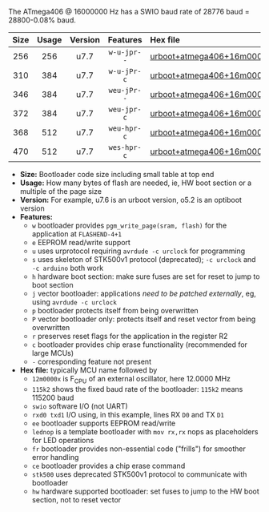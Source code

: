 The ATmega406 @ 16000000 Hz has a SWIO baud rate of 28776 baud = 28800-0.08% baud.

|Size|Usage|Version|Features|Hex file|
|:-:|:-:|:-:|:-:|:--|
|256|256|u7.7|`w-u-jpr--`|[urboot+atmega406+16m0000x+++28k8_swio_rxb0_txb1.hex](https://raw.githubusercontent.com/stefanrueger/urboot.hex/main/mcus/atmega406/external_oscillator/fcpu+16m0000_Hz/br+++28k8_bps/urboot+atmega406+16m0000x+++28k8_swio_rxb0_txb1.hex)|
|310|384|u7.7|`w-u-jPr-c`|[urboot+atmega406+16m0000x+++28k8_swio_rxb0_txb1_lednop_fr_ce.hex](https://raw.githubusercontent.com/stefanrueger/urboot.hex/main/mcus/atmega406/external_oscillator/fcpu+16m0000_Hz/br+++28k8_bps/urboot+atmega406+16m0000x+++28k8_swio_rxb0_txb1_lednop_fr_ce.hex)|
|346|384|u7.7|`weu-jPr--`|[urboot+atmega406+16m0000x+++28k8_swio_rxb0_txb1_ee_lednop_fr.hex](https://raw.githubusercontent.com/stefanrueger/urboot.hex/main/mcus/atmega406/external_oscillator/fcpu+16m0000_Hz/br+++28k8_bps/urboot+atmega406+16m0000x+++28k8_swio_rxb0_txb1_ee_lednop_fr.hex)|
|372|384|u7.7|`weu-jpr-c`|[urboot+atmega406+16m0000x+++28k8_swio_rxb0_txb1_ee_lednop_fr_ce.hex](https://raw.githubusercontent.com/stefanrueger/urboot.hex/main/mcus/atmega406/external_oscillator/fcpu+16m0000_Hz/br+++28k8_bps/urboot+atmega406+16m0000x+++28k8_swio_rxb0_txb1_ee_lednop_fr_ce.hex)|
|368|512|u7.7|`weu-hpr-c`|[urboot+atmega406+16m0000x+++28k8_swio_rxb0_txb1_ee_lednop_fr_ce_hw.hex](https://raw.githubusercontent.com/stefanrueger/urboot.hex/main/mcus/atmega406/external_oscillator/fcpu+16m0000_Hz/br+++28k8_bps/urboot+atmega406+16m0000x+++28k8_swio_rxb0_txb1_ee_lednop_fr_ce_hw.hex)|
|470|512|u7.7|`wes-hpr-c`|[urboot+atmega406+16m0000x+++28k8_swio_rxb0_txb1_ee_lednop_fr_ce_stk500_hw.hex](https://raw.githubusercontent.com/stefanrueger/urboot.hex/main/mcus/atmega406/external_oscillator/fcpu+16m0000_Hz/br+++28k8_bps/urboot+atmega406+16m0000x+++28k8_swio_rxb0_txb1_ee_lednop_fr_ce_stk500_hw.hex)|

- **Size:** Bootloader code size including small table at top end
- **Usage:** How many bytes of flash are needed, ie, HW boot section or a multiple of the page size
- **Version:** For example, u7.6 is an urboot version, o5.2 is an optiboot version
- **Features:**
  + `w` bootloader provides `pgm_write_page(sram, flash)` for the application at `FLASHEND-4+1`
  + `e` EEPROM read/write support
  + `u` uses urprotocol requiring `avrdude -c urclock` for programming
  + `s` uses skeleton of STK500v1 protocol (deprecated); `-c urclock` and `-c arduino` both work
  + `h` hardware boot section: make sure fuses are set for reset to jump to boot section
  + `j` vector bootloader: applications *need to be patched externally*, eg, using `avrdude -c urclock`
  + `p` bootloader protects itself from being overwritten
  + `P` vector bootloader only: protects itself and reset vector from being overwritten
  + `r` preserves reset flags for the application in the register R2
  + `c` bootloader provides chip erase functionality (recommended for large MCUs)
  + `-` corresponding feature not present
- **Hex file:** typically MCU name followed by
  + `12m0000x` is F<sub>CPU</sub> of an external oscillator, here 12.0000 MHz
  + `115k2` shows the fixed baud rate of the bootloader: `115k2` means 115200 baud
  + `swio` software I/O (not UART)
  + `rxd0 txd1` I/O using, in this example, lines RX `D0` and TX `D1`
  + `ee` bootloader supports EEPROM read/write
  + `lednop` is a template bootloader with `mov rx,rx` nops as placeholders for LED operations
  + `fr` bootloader provides non-essential code ("frills") for smoother error handling
  + `ce` bootloader provides a chip erase command
  + `stk500` uses deprecated STK500v1 protocol to communicate with bootloader
  + `hw` hardware supported bootloader: set fuses to jump to the HW boot section, not to reset vector

